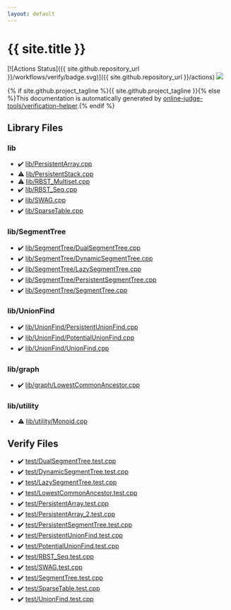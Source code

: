```yaml
---
layout: default
---
```


<!-- mathjax config similar to math.stackexchange -->
<script type="text/javascript" async
  src="https://cdnjs.cloudflare.com/ajax/libs/mathjax/2.7.5/MathJax.js?config=TeX-MML-AM_CHTML">
</script>
<script type="text/x-mathjax-config">
  MathJax.Hub.Config({
    TeX: { equationNumbers: { autoNumber: "AMS" }},
    tex2jax: {
      inlineMath: [ ['$','$'] ],
      processEscapes: true
    },
    "HTML-CSS": { matchFontHeight: false },
    displayAlign: "left",
    displayIndent: "2em"
  });
</script>

<script type="text/javascript" src="https://cdnjs.cloudflare.com/ajax/libs/jquery/3.4.1/jquery.min.js"></script>
<script src="https://cdn.jsdelivr.net/npm/jquery-balloon-js@1.1.2/jquery.balloon.min.js" integrity="sha256-ZEYs9VrgAeNuPvs15E39OsyOJaIkXEEt10fzxJ20+2I=" crossorigin="anonymous"></script>
<script type="text/javascript" src="assets/js/copy-button.js"></script>
<link rel="stylesheet" href="assets/css/copy-button.css" />


# {{ site.title }}

[![Actions Status]({{ site.github.repository_url }}/workflows/verify/badge.svg)]({{ site.github.repository_url }}/actions)
<a href="{{ site.github.repository_url }}"><img src="https://img.shields.io/github/last-commit/{{ site.github.owner_name }}/{{ site.github.repository_name }}" /></a>

{% if site.github.project_tagline %}{{ site.github.project_tagline }}{% else %}This documentation is automatically generated by <a href="https://github.com/online-judge-tools/verification-helper">online-judge-tools/verification-helper</a>.{% endif %}

## Library Files

<div id="e8acc63b1e238f3255c900eed37254b8"></div>

### lib

* :heavy_check_mark: <a href="library/lib/PersistentArray.cpp.html">lib/PersistentArray.cpp</a>
* :warning: <a href="library/lib/PersistentStack.cpp.html">lib/PersistentStack.cpp</a>
* :warning: <a href="library/lib/RBST_Multiset.cpp.html">lib/RBST_Multiset.cpp</a>
* :heavy_check_mark: <a href="library/lib/RBST_Seq.cpp.html">lib/RBST_Seq.cpp</a>
* :heavy_check_mark: <a href="library/lib/SWAG.cpp.html">lib/SWAG.cpp</a>
* :heavy_check_mark: <a href="library/lib/SparseTable.cpp.html">lib/SparseTable.cpp</a>


<div id="8d75131a1ef4f10f86f251b50b9a3462"></div>

### lib/SegmentTree

* :heavy_check_mark: <a href="library/lib/SegmentTree/DualSegmentTree.cpp.html">lib/SegmentTree/DualSegmentTree.cpp</a>
* :heavy_check_mark: <a href="library/lib/SegmentTree/DynamicSegmentTree.cpp.html">lib/SegmentTree/DynamicSegmentTree.cpp</a>
* :heavy_check_mark: <a href="library/lib/SegmentTree/LazySegmentTree.cpp.html">lib/SegmentTree/LazySegmentTree.cpp</a>
* :heavy_check_mark: <a href="library/lib/SegmentTree/PersistentSegmentTree.cpp.html">lib/SegmentTree/PersistentSegmentTree.cpp</a>
* :heavy_check_mark: <a href="library/lib/SegmentTree/SegmentTree.cpp.html">lib/SegmentTree/SegmentTree.cpp</a>


<div id="d8ce77e7929e89891ebe5f859497af18"></div>

### lib/UnionFind

* :heavy_check_mark: <a href="library/lib/UnionFind/PersistentUnionFind.cpp.html">lib/UnionFind/PersistentUnionFind.cpp</a>
* :heavy_check_mark: <a href="library/lib/UnionFind/PotentialUnionFind.cpp.html">lib/UnionFind/PotentialUnionFind.cpp</a>
* :heavy_check_mark: <a href="library/lib/UnionFind/UnionFind.cpp.html">lib/UnionFind/UnionFind.cpp</a>


<div id="6e267a37887a7dcb68cbf7008d6c7e48"></div>

### lib/graph

* :heavy_check_mark: <a href="library/lib/graph/LowestCommonAncestor.cpp.html">lib/graph/LowestCommonAncestor.cpp</a>


<div id="a6e10e9711dc4788c3e9e6f87d9357db"></div>

### lib/utility

* :warning: <a href="library/lib/utility/Monoid.cpp.html">lib/utility/Monoid.cpp</a>


## Verify Files

* :heavy_check_mark: <a href="verify/test/DualSegmentTree.test.cpp.html">test/DualSegmentTree.test.cpp</a>
* :heavy_check_mark: <a href="verify/test/DynamicSegmentTree.test.cpp.html">test/DynamicSegmentTree.test.cpp</a>
* :heavy_check_mark: <a href="verify/test/LazySegmentTree.test.cpp.html">test/LazySegmentTree.test.cpp</a>
* :heavy_check_mark: <a href="verify/test/LowestCommonAncestor.test.cpp.html">test/LowestCommonAncestor.test.cpp</a>
* :heavy_check_mark: <a href="verify/test/PersistentArray.test.cpp.html">test/PersistentArray.test.cpp</a>
* :heavy_check_mark: <a href="verify/test/PersistentArray_2.test.cpp.html">test/PersistentArray_2.test.cpp</a>
* :heavy_check_mark: <a href="verify/test/PersistentSegmentTree.test.cpp.html">test/PersistentSegmentTree.test.cpp</a>
* :heavy_check_mark: <a href="verify/test/PersistentUnionFind.test.cpp.html">test/PersistentUnionFind.test.cpp</a>
* :heavy_check_mark: <a href="verify/test/PotentialUnionFind.test.cpp.html">test/PotentialUnionFind.test.cpp</a>
* :heavy_check_mark: <a href="verify/test/RBST_Seq.test.cpp.html">test/RBST_Seq.test.cpp</a>
* :heavy_check_mark: <a href="verify/test/SWAG.test.cpp.html">test/SWAG.test.cpp</a>
* :heavy_check_mark: <a href="verify/test/SegmentTree.test.cpp.html">test/SegmentTree.test.cpp</a>
* :heavy_check_mark: <a href="verify/test/SparseTable.test.cpp.html">test/SparseTable.test.cpp</a>
* :heavy_check_mark: <a href="verify/test/UnionFind.test.cpp.html">test/UnionFind.test.cpp</a>


